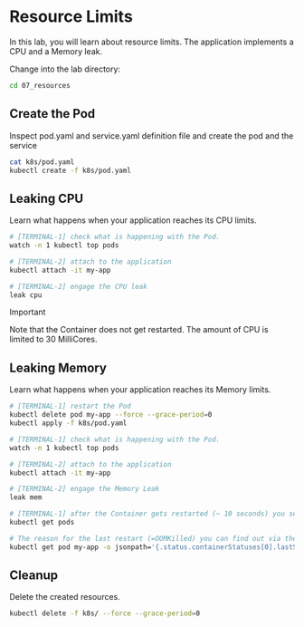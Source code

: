 # Resource Limits

In this lab, you will learn about resource limits. The application implements a CPU and a Memory leak.

Change into the lab directory:

```bash
cd 07_resources
```

## Create the Pod

Inspect pod.yaml and service.yaml definition file and create the pod and the service

```bash
cat k8s/pod.yaml
kubectl create -f k8s/pod.yaml
```

## Leaking CPU

Learn what happens when your application reaches its CPU limits.

```bash
# [TERMINAL-1] check what is happening with the Pod.
watch -n 1 kubectl top pods

# [TERMINAL-2] attach to the application
kubectl attach -it my-app

# [TERMINAL-2] engage the CPU leak
leak cpu
```

> [!IMPORTANT]
> Note that the Container does not get restarted. The amount of CPU is limited to 30 MilliCores.

## Leaking Memory

Learn what happens when your application reaches its Memory limits.

```bash
# [TERMINAL-1] restart the Pod
kubectl delete pod my-app --force --grace-period=0
kubectl apply -f k8s/pod.yaml

# [TERMINAL-1] check what is happening with the Pod.
watch -n 1 kubectl top pods

# [TERMINAL-2] attach to the application
kubectl attach -it my-app

# [TERMINAL-2] engage the Memory Leak
leak mem

# [TERMINAL-1] after the Container gets restarted (~ 10 seconds) you see this in the RESTARTS column of
kubectl get pods

# The reason for the last restart (=OOMKilled) you can find out via the following command
kubectl get pod my-app -o jsonpath='{.status.containerStatuses[0].lastState}' | jq
```

## Cleanup

Delete the created resources.

```bash
kubectl delete -f k8s/ --force --grace-period=0
```
